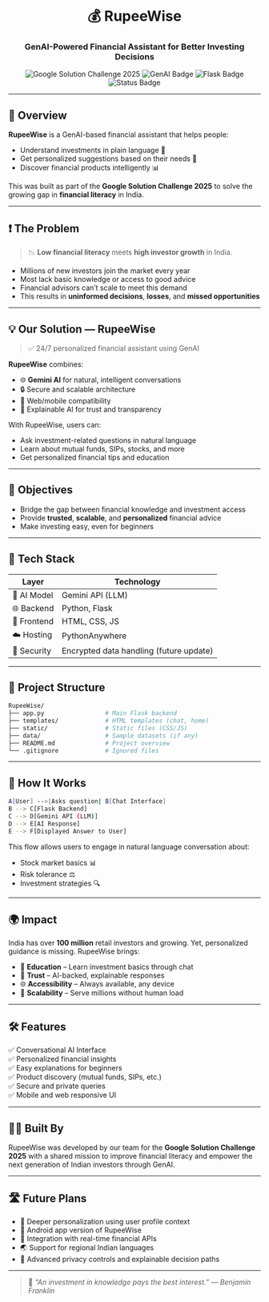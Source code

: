 <h1 align="center">💰 RupeeWise</h1>
<h3 align="center">GenAI-Powered Financial Assistant for Better Investing Decisions</h3>

<p align="center">
  <img src="https://img.shields.io/badge/Google%20Solution%20Challenge-2025-4285F4?logo=google&logoColor=white" alt="Google Solution Challenge 2025" />
  <img src="https://img.shields.io/badge/GenAI-Powered-blueviolet" alt="GenAI Badge" />
  <img src="https://img.shields.io/badge/Made%20with-Flask-green" alt="Flask Badge" />
  <img src="https://img.shields.io/badge/Status-Prototype-yellow" alt="Status Badge" />
</p>

---

## 🌟 Overview

**RupeeWise** is a GenAI-based financial assistant that helps people:
- Understand investments in plain language 🧾
- Get personalized suggestions based on their needs 🎯
- Discover financial products intelligently 📊

This was built as part of the **Google Solution Challenge 2025** to solve the growing gap in **financial literacy** in India.

---

## ❗ The Problem

> 📉 **Low financial literacy** meets **high investor growth** in India.

- Millions of new investors join the market every year
- Most lack basic knowledge or access to good advice
- Financial advisors can’t scale to meet this demand
- This results in **uninformed decisions**, **losses**, and **missed opportunities**

---

## 💡 Our Solution — RupeeWise

> ✅ 24/7 personalized financial assistant using GenAI

**RupeeWise** combines:
- 🌐 **Gemini AI** for natural, intelligent conversations
- 🔒 Secure and scalable architecture
- 📱 Web/mobile compatibility
- 🧠 Explainable AI for trust and transparency

With RupeeWise, users can:
- Ask investment-related questions in natural language
- Learn about mutual funds, SIPs, stocks, and more
- Get personalized financial tips and education

---

## 🎯 Objectives

- Bridge the gap between financial knowledge and investment access
- Provide **trusted**, **scalable**, and **personalized** financial advice
- Make investing easy, even for beginners

---

## 🧰 Tech Stack

| Layer       | Technology          |
|-------------|---------------------|
| 🧠 AI Model | Gemini API (LLM)     |
| 🌐 Backend  | Python, Flask        |
| 🎨 Frontend | HTML, CSS, JS        |
| ☁️ Hosting  | PythonAnywhere       |
| 🔐 Security | Encrypted data handling (future update) |

---

## 📁 Project Structure

```bash
RupeeWise/
├── app.py                 # Main Flask backend
├── templates/             # HTML templates (chat, home)
├── static/                # Static files (CSS/JS)
├── data/                  # Sample datasets (if any)
├── README.md              # Project overview
└── .gitignore             # Ignored files
```

---

## 🧭 How It Works

```bash
A[User] -->|Asks question| B[Chat Interface]
B --> C[Flask Backend]
C --> D[Gemini API (LLM)]
D --> E[AI Response]
E --> F[Displayed Answer to User]
```

This flow allows users to engage in natural language conversation about:
- Stock market basics 📊
- Risk tolerance ⚖️
- Investment strategies 🔍

---

## 🌍 Impact

India has over **100 million** retail investors and growing. Yet, personalized guidance is missing. RupeeWise brings:

- 📘 **Education** – Learn investment basics through chat  
- 🔐 **Trust** – AI-backed, explainable responses  
- 🌐 **Accessibility** – Always available, any device  
- 💬 **Scalability** – Serve millions without human load

---

## 🛠️ Features

✅ Conversational AI Interface  
✅ Personalized financial insights  
✅ Easy explanations for beginners  
✅ Product discovery (mutual funds, SIPs, etc.)  
✅ Secure and private queries  
✅ Mobile and web responsive UI  

---

## 👨‍💻 Built By

RupeeWise was developed by our team for the **Google Solution Challenge 2025** with a shared mission to improve financial literacy and empower the next generation of Indian investors through GenAI.

---

## 🛣️ Future Plans

- 🧠 Deeper personalization using user profile context  
- 📱 Android app version of RupeeWise  
- 🧾 Integration with real-time financial APIs  
- 🌏 Support for regional Indian languages  
- 🔐 Advanced privacy controls and explainable decision paths

---

> 🧠 *“An investment in knowledge pays the best interest.” — Benjamin Franklin*
